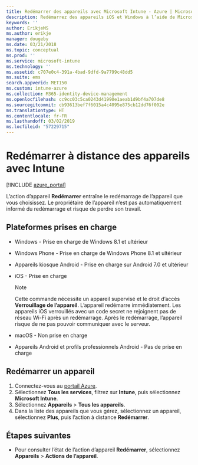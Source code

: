 ```yaml
---
title: Redémarrer des appareils avec Microsoft Intune - Azure | Microsoft Docs
description: Redémarrez des appareils iOS et Windows à l’aide de Microsoft Intune dans le portail Azure à l’aide de l’action de redémarrage à distance.
keywords: ''
author: ErikjeMS
ms.author: erikje
manager: dougeby
ms.date: 03/21/2018
ms.topic: conceptual
ms.prod: ''
ms.service: microsoft-intune
ms.technology: ''
ms.assetid: c707e0c4-391a-4bad-9dfd-9a7799c48dd5
ms.suite: ems
search.appverid: MET150
ms.custom: intune-azure
ms.collection: M365-identity-device-management
ms.openlocfilehash: cc9cc03c5ca0243d41990e1aeab1d9bf4a707de8
ms.sourcegitcommit: cb93613bef7f6015a4c4095e875cb12dd76f002e
ms.translationtype: HT
ms.contentlocale: fr-FR
ms.lasthandoff: 03/02/2019
ms.locfileid: "57229715"
---
```

# <a name="remotely-restart-devices-with-intune"></a>Redémarrer à distance des appareils avec Intune


[!INCLUDE [azure_portal](./includes/azure_portal.md)]

L’action d’appareil **Redémarrer** entraîne le redémarrage de l’appareil que vous choisissez. Le propriétaire de l’appareil n’est pas automatiquement informé du redémarrage et risque de perdre son travail.

## <a name="supported-platforms"></a>Plateformes prises en charge

- Windows - Prise en charge de Windows 8.1 et ultérieur
- Windows Phone - Prise en charge de Windows Phone 8.1 et ultérieur
- Appareils kiosque Android - Prise en charge sur Android 7.0 et ultérieur
- iOS - Prise en charge

    > [!Note]  
    > Cette commande nécessite un appareil supervisé et le droit d’accès **Verrouillage de l’appareil**. L’appareil redémarre immédiatement. Les appareils iOS verrouillés avec un code secret ne rejoignent pas de réseau Wi-Fi après un redémarrage. Après le redémarrage, l’appareil risque de ne pas pouvoir communiquer avec le serveur.
- macOS - Non prise en charge
- Appareils Android et profils professionnels Android - Pas de prise en charge

## <a name="restart-a-device"></a>Redémarrer un appareil

1. Connectez-vous au [portail Azure](https://portal.azure.com).
2. Sélectionnez **Tous les services**, filtrez sur **Intune**, puis sélectionnez **Microsoft Intune**.
3. Sélectionnez **Appareils** > **Tous les appareils**.
4. Dans la liste des appareils que vous gérez, sélectionnez un appareil, sélectionnez **Plus**, puis l’action à distance **Redémarrer**.

## <a name="next-steps"></a>Étapes suivantes

- Pour consulter l’état de l’action d’appareil **Redémarrer**, sélectionnez **Appareils** > **Actions de l’appareil**.

